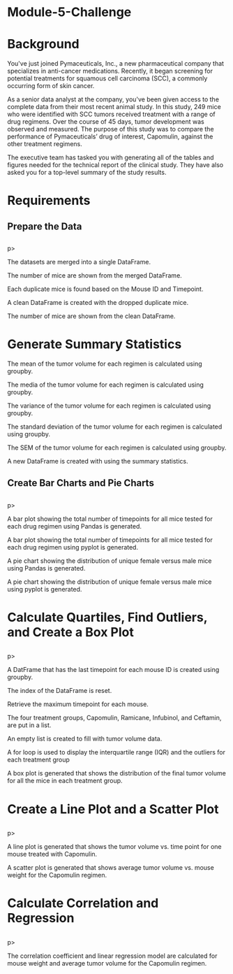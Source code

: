 # Module-5-Challenge

<p><h1>Background</h1><p></p>
</p>You've just joined Pymaceuticals, Inc., a new pharmaceutical company that specializes in anti-cancer medications. Recently, it began screening for potential treatments for squamous cell carcinoma (SCC), a commonly occurring form of skin cancer.</p>

</p>As a senior data analyst at the company, you've been given access to the complete data from their most recent animal study. In this study, 249 mice who were identified with SCC tumors received treatment with a range of drug regimens. Over the course of 45 days, tumor development was observed and measured. The purpose of this study was to compare the performance of Pymaceuticals’ drug of interest, Capomulin, against the other treatment regimens.</p>

</p>The executive team has tasked you with generating all of the tables and figures needed for the technical report of the clinical study. They have also asked you for a top-level summary of the study results.</p>

<p><h1>Requirements</h1><p>
</p><h2>Prepare the Data<h2></h2>p>
</p>The datasets are merged into a single DataFrame.</p>
</p>The number of mice are shown from the merged DataFrame.</p>
</p>Each duplicate mice is found based on the Mouse ID and Timepoint.</p>
</p>A clean DataFrame is created with the dropped duplicate mice.</p>
</p>The number of mice are shown from the clean DataFrame.</p>
<p><h1>Generate Summary Statistics</h1><p>
</p>The mean of the tumor volume for each regimen is calculated using groupby.</p>
</p>The media of the tumor volume for each regimen is calculated using groupby.</p>
</p>The variance of the tumor volume for each regimen is calculated using groupby.</p>
</p>The standard deviation of the tumor volume for each regimen is calculated using groupby.</p>
</p>The SEM of the tumor volume for each regimen is calculated using groupby. </p>
</p>A new DataFrame is created with using the summary statistics.</p>
</p><h2>Create Bar Charts and Pie Charts<h2></h2>p>
</p>A bar plot showing the total number of timepoints for all mice tested for each drug regimen using Pandas is generated.</p>
</p>A bar plot showing the total number of timepoints for all mice tested for each drug regimen using pyplot is generated.</p>
</p>A pie chart showing the distribution of unique female versus male mice using Pandas is generated. </p>
</p>A pie chart showing the distribution of unique female versus male mice using pyplot is generated.</p>
<p><h1>Calculate Quartiles, Find Outliers, and Create a Box Plot<h2></h2>p>
</p>A DatFrame that has the last timepoint for each mouse ID is created using groupby.</p>
</p>The index of the DataFrame is reset.</p>
</p>Retrieve the maximum timepoint for each mouse.</p>
</p>The four treatment groups, Capomulin, Ramicane, Infubinol, and Ceftamin, are put in a list.</p>
</p>An empty list is created to fill with tumor volume data.</p>
</p>A for loop is used to display the interquartile range (IQR) and the outliers for each treatment group </p>
</p>A box plot is generated that shows the distribution of the final tumor volume for all the mice in each treatment group. </p>
<p><h1>Create a Line Plot and a Scatter Plot<h2></h2>p>
</p>A line plot is generated that shows the tumor volume vs. time point for one mouse treated with Capomulin.</p>
</p>A scatter plot is generated that shows average tumor volume vs. mouse weight for the Capomulin regimen.</p>
<p><h1>Calculate Correlation and Regression<h2></h2>p>
</p>The correlation coefficient and linear regression model are calculated for mouse weight and average tumor volume for the Capomulin regimen.</p>
